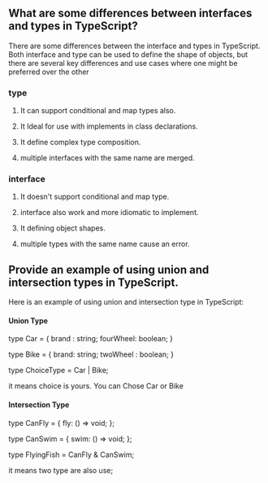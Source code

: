 ## What are some differences between interfaces and types in TypeScript?

There are some differences between the interface and types in TypeScript. Both interface and type can be used to define the shape of objects, but there are several key differences and use cases where one might be preferred over the other

### type

1. It can support conditional and map types also.

2. It Ideal for use with implements in class declarations.

3. It define complex type composition.

4. multiple interfaces with the same name are merged.

### interface

1. It doesn't support conditional and map type.

2. interface also work and more idiomatic to implement.

3. It defining object shapes.

4. multiple types with the same name cause an error.

## Provide an example of using union and intersection types in TypeScript.

Here is an example of using union and intersection type in TypeScript:

#### Union Type

type Car = {
    brand : string;
    fourWheel: boolean;
}

type Bike = {
    brand: string;
    twoWheel : boolean;
}

type ChoiceType = Car | Bike;

it means choice is yours. You can Chose Car or Bike

#### Intersection Type

type CanFly = {
  fly: () => void;
};

type CanSwim = {
  swim: () => void;
};

type FlyingFish = CanFly & CanSwim;

it means two type are also use;